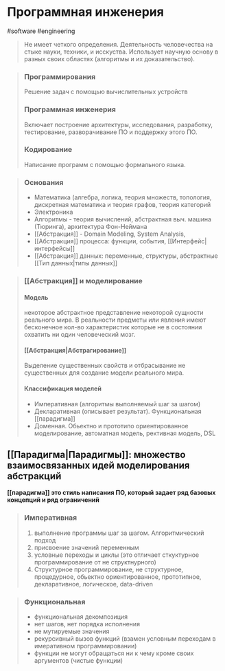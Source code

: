 # Программная инженерия
#software #engineering
>Не имеет четкого определения. Деятельность человечества на стыке науки, техники, и исскуства. Использует научную основу в разных своих областях (алгоритмы и их доказательство).

> ### Программирования
> Решение задач с помощью вычислительных устройств
> ### Программная инженерия
> Включает построение архитектуры, исследования, разработку, тестирование, разворачивание ПО и поддержку этого ПО.
> ### Кодирование 
> Написание программ с помощью формального языка.

>### Основания
>-   Математика (алгебра, логика, теория множеств, топология, дискретная математика и теория графов, теория категорий
>-   Электроника
>-   Алгоритмы - теория вычислений, абстрактная выч. машина (Тюринга), архитектура Фон-Неймана
>-  [[Абстракция]] - Domain Modeling, System Analysis,
>- [[Абстракция]] процесса: функции, события, [[Интерфейс|интерфейсы]]
>- [[Абстракция]] данных: переменные, структуры, абстрактные [[Тип данных|типы данных]]

>### [[Абстракция]] и моделирование
>#### Модель
>некоторое абстрактное представление некоторой сущности реального мира. В реальности предметы или явления имеют бесконечное кол-во характеристик которые не в состоянии охватить ни один человеческий мозг.
>#### [[Абстракция|Абстрагирование]]
>Выделение существенных свойств и отбрасывание не существенных для создание модели реального мира.
>#### Классификация моделей
>-   Императивная (алгоритмы выполняемый шаг за шагом)
>-   Декларативная (описывает результат). Функциональная [[парадигма]]
>- Доменная. Обьектно и прототипо ориентированное моделирование, автоматная модель, рективная модель, DSL

## [[Парадигма|Парадигмы]]: множество взаимосвязанных идей моделирования абстракций
__[[парадигма]] это стиль написания ПО, который задает ряд базовых концепций и ряд ограничений__
>### Императивная
>1.  выполнение программы шаг за шагом. Алгоритмический подход
>2. присвоение значений переменным
>3. условные переходы и циклы (это отличает сткуктурное программирование от не структнурного)
>4. Структурное программирование, не структурное, процедурное, обьектно ориентированное, прототипное, декларативное, логическое, data-driven

>### Функциональная
>-   функциональная декомпозиция
>- нет шагов, нет порядка исполнения
>- не мутируемые значения
>- рекурсивный вызов функций (взамен условным переходам в имеративном программировании)
>- функции не могут обращаться ни к чему кроме своих аргументов (чистые функции)